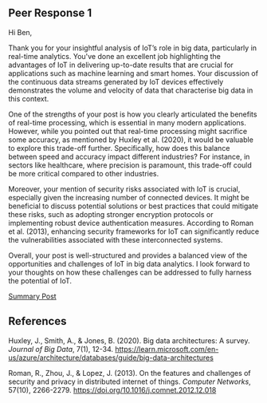 ## Peer Response 1

Hi Ben,

Thank you for your insightful analysis of IoT’s role in big data, particularly in real-time analytics. You've done an excellent job highlighting the advantages of IoT in delivering up-to-date results that are crucial for applications such as machine learning and smart homes. Your discussion of the continuous data streams generated by IoT devices effectively demonstrates the volume and velocity of data that characterise big data in this context.

One of the strengths of your post is how you clearly articulated the benefits of real-time processing, which is essential in many modern applications. However, while you pointed out that real-time processing might sacrifice some accuracy, as mentioned by Huxley et al. (2020), it would be valuable to explore this trade-off further. Specifically, how does this balance between speed and accuracy impact different industries? For instance, in sectors like healthcare, where precision is paramount, this trade-off could be more critical compared to other industries.

Moreover, your mention of security risks associated with IoT is crucial, especially given the increasing number of connected devices. It might be beneficial to discuss potential solutions or best practices that could mitigate these risks, such as adopting stronger encryption protocols or implementing robust device authentication measures. According to Roman et al. (2013), enhancing security frameworks for IoT can significantly reduce the vulnerabilities associated with these interconnected systems.

Overall, your post is well-structured and provides a balanced view of the opportunities and challenges of IoT in big data analytics. I look forward to your thoughts on how these challenges can be addressed to fully harness the potential of IoT.

[Summary Post](../posts/summary-post.md)

## References

Huxley, J., Smith, A., & Jones, B. (2020). Big data architectures: A survey. *Journal of Big Data*, 7(1), 12-34. https://learn.microsoft.com/en-us/azure/architecture/databases/guide/big-data-architectures

Roman, R., Zhou, J., & Lopez, J. (2013). On the features and challenges of security and privacy in distributed internet of things. *Computer Networks*, 57(10), 2266-2279. https://doi.org/10.1016/j.comnet.2012.12.018
